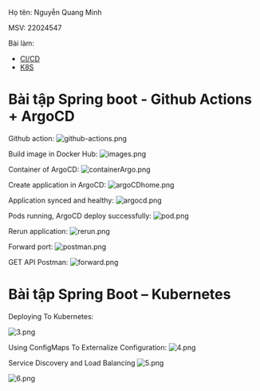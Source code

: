 Họ tên: Nguyễn Quang Minh

MSV: 22024547

Bài làm:
- [CI/CD](#bài-tập-spring-boot---github-actions--argocd)
- [K8S](#bài-tập-spring-boot--kubernetes)

# Bài tập Spring boot - Github Actions + ArgoCD
Github action:
![github-actions.png](img/github-actions.png)

Build image in Docker Hub:
![images.png](img/images.png)

Container of ArgoCD:
![containerArgo.png](img/containerArgo.png)

Create application in ArgoCD: 
![argoCDhome.png](img/argoCDhome.png)

Application synced and healthy:
![argocd.png](img/argocd.png)

Pods running, ArgoCD deploy successfully:
![pod.png](img/pod.png)

Rerun application:
![rerun.png](img/rerun.png)

Forward port:
![postman.png](img/postman.png)

GET API Postman:
![forward.png](img/forward.png)

# Bài tập Spring Boot – Kubernetes

Deploying To Kubernetes:

![3.png](img/3.png)

Using ConfigMaps To Externalize Configuration:
![4.png](img/4.png)

Service Discovery and Load Balancing
![5.png](img/5.png)

![6.png](img/6.png)
